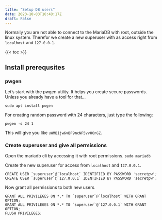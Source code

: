 ```yaml
---
title: "Setup DB users"
date: 2023-10-03T10:40:17Z
draft: False
---
```


Normally you are not able to connect to the MariaDB with root, outside the linux system. Therefor we create a new superuser with as access right from `localhost` and `127.0.0.1`.

{{< toc >}}

## Install prerequsites
### pwgen
Let’s start with the pwgen utility. It helps you create secure passwords. Unless you already have a tool for that…

```plain
sudo apt install pwgen
```

For creating random password with 24 characters, just type the following:

```pwgen -s 24 1```

This will give you like `uWMBijw6vBF9ncNF5vvO6nGZ`.

### Create superuser and give all permissions
Open the mariadb cli by accessing it with root permissions.
```sudo mariadb```

Create the new superuser for access from `localhost` and `127.0.0.1`.
```
CREATE USER `superuser`@`localhost` IDENTIFIED BY PASSWORD 'secretpw';
CREATE USER `superuser`@`127.0.0.1` IDENTIFIED BY PASSWORD 'secretpw';
```

Now grant all permissions to both new users.
```
GRANT ALL PRIVILEGES ON *.* TO `superuser`@`localhost` WITH GRANT OPTION;
GRANT ALL PRIVILEGES ON *.* TO `superuser`@`127.0.0.1` WITH GRANT OPTION;
FLUSH PRIVILEGES;
```